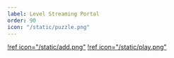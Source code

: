 ```yaml
---
label: Level Streaming Portal
order: 90
icon: "/static/puzzle.png"
---
```


[!ref icon="/static/add.png"](addlevel.md)
[!ref icon="/static/play.png"](setupportals.md)
